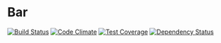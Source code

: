 # Bar

[![Build Status](https://travis-ci.org/michaelmior/bar.svg?branch=master)](https://travis-ci.org/michaelmior/bar)
[![Code Climate](https://codeclimate.com/github/michaelmior/bar/badges/gpa.svg)](https://codeclimate.com/github/michaelmior/bar)
[![Test Coverage](https://codeclimate.com/github/michaelmior/bar/badges/coverage.svg)](https://codeclimate.com/github/michaelmior/bar/coverage)
[![Dependency Status](https://gemnasium.com/michaelmior/bar.svg)](https://gemnasium.com/michaelmior/bar)

